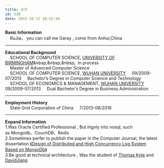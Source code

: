 ```yaml
---
title: 关于
id: 538
date: 2015-10-22 18:52:44
---
```


**Basic Information**  
&nbsp;&nbsp;&nbsp;&nbsp;RuJia， you can call me Garay , come from Anhui,China  
***
**Educational Background**  
&nbsp;&nbsp;&nbsp;&nbsp;SCHOOL OF COMPUTER SCIENCE, [UNIVERSITY OF BIRMINGHAM](http://baike.baidu.com/link?url=yzoLkfI5jiVY_CGbQTeUO19Cu3ZeSIPLjlmK4H6tIk9zN7rOpRp_etjYgfmRCwT0iau3vH_eatW5cF8DbEBioDTrv_xkshlFArZfjNRgmTBeFD3H2_FPciOrZqkuyGam-SFX7WtcN6dxaJaIHZ3To_)&nbsp;&nbsp;&nbsp;&nbsp;
In process		
&nbsp;&nbsp;&nbsp;&nbsp;Master of Advanced Computer Science  
&nbsp;&nbsp;&nbsp;&nbsp;SCHOOL OF COMPUTER SCIENCE, [WUHAN UNIVERSITY](http://baike.baidu.com/item/%E6%AD%A6%E6%B1%89%E5%A4%A7%E5%AD%A6)&nbsp;&nbsp;&nbsp;&nbsp;
09/2009-07/2013	
&nbsp;&nbsp;&nbsp;&nbsp;Bachelor’s Degree in Computer Science and Technology  
&nbsp;&nbsp;&nbsp;&nbsp;SCHOOL OF ECONOMICS & MANAGEMENT, [WUHAN UNIVERSITY](http://baike.baidu.com/item/%E6%AD%A6%E6%B1%89%E5%A4%A7%E5%AD%A6)&nbsp;&nbsp;&nbsp;&nbsp;
09/2009-07/2013	
&nbsp;&nbsp;&nbsp;&nbsp;Dual Bachelor’s Degree in Business Administration  
***
**Employment History**  
&nbsp;&nbsp;&nbsp;&nbsp;State Grid Corporation of China &nbsp;&nbsp;&nbsp;&nbsp;7/2013-08/2016	
***
**Expand Information**  
1.Was Oracle Certified Professional , But hignly into nosql, such as Mongodb、CouchDB、Redis  
2.Sometimes perfer to publish the paper in the Computer Journal, the latest dissertation [《Design of Distributed and High Concurrency Log System Based on MongoDb》](http://www.docin.com/p-982124543.html)  
3.Be good at technical architecture , Was the student of [Thomas Kyte](http://baike.baidu.com/link?url=FgKr9LuGQ7BZw_3QVf8ysv7t9exNfWQ3odXWkKvzYH0TE8d0l2nlJAUWF_hB8MYYjwJLyo03WLZRDmKIwU9oWq) and [DavidJiang](http://baike.baidu.com/link?url=_Tz-m_tpbu_S8a16fKgM3O35WYBPmGoK9-VuA2A4NNqJTlefL-_eUv7SjGn0yw72jYZ4IHwVpFe0xRCcBL1KzDYxYMX6p5wIXSxsTbOJWObOJV0rksN5sKEnz8O8NAXX1ck7TLFfpIPxTAiJ5-NrL_)